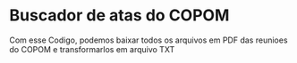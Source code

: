 # Buscador de atas do COPOM
 Com esse Codigo, podemos baixar todos os arquivos em PDF das reunioes do COPOM e transformarlos em arquivo TXT
